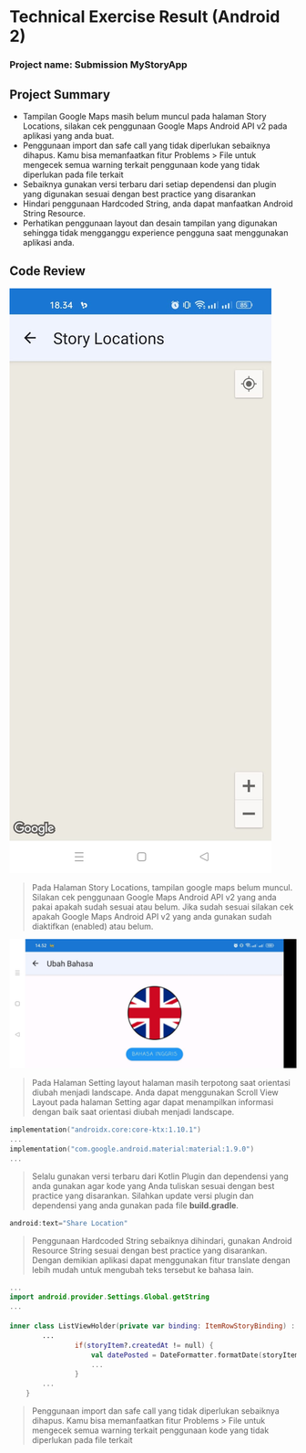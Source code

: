 # Technical Exercise Result (Android 2)

### Project name: Submission MyStoryApp

## Project Summary

- Tampilan Google Maps masih belum muncul pada halaman Story Locations, silakan cek penggunaan Google Maps Android API v2 pada aplikasi yang anda buat.
- Penggunaan import dan safe call yang tidak diperlukan sebaiknya dihapus. Kamu bisa memanfaatkan fitur Problems > File untuk mengecek semua warning terkait penggunaan kode yang tidak diperlukan pada file terkait
- Sebaiknya gunakan versi terbaru dari setiap dependensi dan plugin yang digunakan sesuai dengan best practice yang disarankan
- Hindari penggunaan Hardcoded String, anda dapat manfaatkan Android String Resource.
- Perhatikan penggunaan layout dan desain tampilan yang digunakan sehingga tidak mengganggu experience pengguna saat menggunakan aplikasi anda.

## Code Review

![WhatsApp Image 2024-05-05 at 18.34.28_a0cc358b.jpg](Technical%20Exercise%20Result%20(Android%202)%201eaec4ce08dc4e63a5dae0df240e5349/WhatsApp_Image_2024-05-05_at_18.34.28_a0cc358b.jpg)

> Pada Halaman Story Locations, tampilan google maps belum muncul. Silakan cek penggunaan Google Maps Android API v2 yang anda pakai apakah sudah sesuai atau belum. Jika sudah sesuai silakan cek apakah Google Maps Android API v2 yang anda gunakan sudah diaktifkan (enabled) atau belum.
> 

![WhatsApp Image 2024-05-06 at 14.53.15_4fa8d82f.jpg](Technical%20Exercise%20Result%20(Android%202)%201eaec4ce08dc4e63a5dae0df240e5349/WhatsApp_Image_2024-05-06_at_14.53.15_4fa8d82f.jpg)

> Pada Halaman Setting layout halaman masih terpotong saat orientasi diubah menjadi landscape. Anda dapat menggunakan Scroll View Layout pada halaman Setting agar dapat menampilkan informasi dengan baik saat orientasi diubah menjadi landscape.
> 

```kotlin
implementation("androidx.core:core-ktx:1.10.1")
...
implementation("com.google.android.material:material:1.9.0")
...
```

> Selalu gunakan versi terbaru dari Kotlin Plugin dan dependensi yang anda gunakan agar kode yang Anda tuliskan sesuai dengan best practice yang disarankan. Silahkan update versi plugin dan dependensi yang anda gunakan pada file **build.gradle**.
> 

```kotlin
android:text="Share Location"
```

> Penggunaan Hardcoded String sebaiknya dihindari, gunakan Android Resource String sesuai dengan best practice yang disarankan. Dengan demikian aplikasi dapat menggunakan fitur translate dengan lebih mudah untuk mengubah teks tersebut ke bahasa lain.
> 

```kotlin
...
import android.provider.Settings.Global.getString
...

inner class ListViewHolder(private var binding: ItemRowStoryBinding) :
        ...
                if(storyItem?.createdAt != null) {
                    val datePosted = DateFormatter.formatDate(storyItem?.createdAt.toString(), TimeZone.getDefault().id)
                    ...
                }
        ...
    }
```

> Penggunaan import dan safe call yang tidak diperlukan sebaiknya dihapus. Kamu bisa memanfaatkan fitur Problems > File untuk mengecek semua warning terkait penggunaan kode yang tidak diperlukan pada file terkait
>